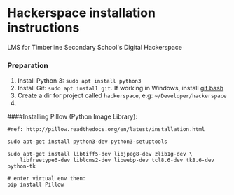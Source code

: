# Hackerspace installation instructions
LMS for Timberline Secondary School's Digital Hackerspace

### Preparation
1. Install Python 3: `sudo apt install python3`
2. Install Git: `sudo apt install git`.  If working in Windows, install [git bash](https://git-for-windows.github.io/)
2. Create a dir for project called `hackerspace`, e.g: `~/Developer/hackerspace`
3. 






####Installing Pillow (Python Image Library):
```
#ref: http://pillow.readthedocs.org/en/latest/installation.html

sudo apt-get install python3-dev python3-setuptools

sudo apt-get install libtiff5-dev libjpeg8-dev zlib1g-dev \
    libfreetype6-dev liblcms2-dev libwebp-dev tcl8.6-dev tk8.6-dev python-tk

# enter virtual env then:
pip install Pillow
```

